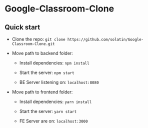 # Google-Classroom-Clone

## Quick start

- Clone the repo: `git clone https://github.com/solatin/Google-Classroom-Clone.git`

- Move path to backend folder:

  - Install dependencies: `npm install`

  - Start the server: `npm start`

  - BE Server listening on: `localhost:8080`

- Move path to frontend folder:

  - Install dependencies: `yarn install`

  - Start the server: `yarn start`

  - FE Server are on: `localhost:3000`


